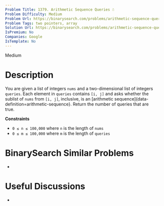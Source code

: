 ```yaml
---
Problem Title: 1379. Arithmetic Sequence Queries ☃️
Problem Difficulty: Medium
Problem Url: https://binarysearch.com/problems/arithmetic-sequence-queries/
Problem Tags: two pointers, array
Solution Url: https://binarysearch.com/problems/arithmetic-sequence-queries/solutions/
IsPremium: No
Companies: Google
IsTemplate: No
---
```


<span style="color: ;">Medium</span>

# Description

You are given a list of integers `nums` and a two-dimensional list of integers `queries`. Each element in `queries` contains `[i, j]` and asks whether the sublist of `nums` from `[i, j]`, inclusive, is an [arithmetic sequence]{data-definition=arithmetic-sequence}. Return the number of queries that are true.

**Constraints**
- `0 ≤ n ≤ 100,000` where `n` is the length of `nums`
- `0 ≤ m ≤ 100,000` where `m` is the length of `queries`

# BinarySearch Similar Problems

- []()

# Useful Discussions

- []()
